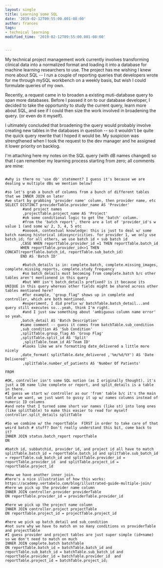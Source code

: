 ```yaml
---
layout: single
title: Learning some SQL
date: '2019-02-12T09:55:00.001-08:00'
author: frances
tags:
- technical learning
modified_time: '2019-02-12T09:55:00.001-08:00'


---
```




My technical project management work currently involves transforming clinical data into a normalized format and loading it into a database for machine learning researchers to use.
The project has me wishing I knew more  about SQL -- I run a couple of reporting queries that developers wrote for me through mySQL workbench on a weekly basis, but  wish I could formulate queries of my own.

Recently, a request came in to broaden a existing muti-database query to span more databases.  Before I passed it on to our database developer, I decided to take the opportunity to study the current query, learn more about SQL, and see if I could then size the work involved in broadening the query. (or even do it myself).

I ultimately concluded that broadening the query would probably involve creating new tables in the databases in question -- so it wouldn't be quite the quick query rewrite that I hoped it would be. My suspicion was strengthened when I took the request to the dev manager and he assigned it lower priority on backlog. 

I'm attaching here my notes on the SQL query (with dB names changed) so that I can remember my learning process starting from zero; all comments are mine:

```

#why is there no 'use db' statement? I guess it's because we are dealing w multiple dBs we mention below? 

#so let's grab a bunch of columns from a bunch of different tables that we INNER JOIN on later
#we start by grabbing 'provider name' column, then provider name, etc
SELECT DISTINCT providerTable.provider_name AS 'Provider'
        #and project names
        ,projectTable.project_name AS 'Project'
	    #ok some conditional logic to get the 'batch' column.        
        #from the 'batch report', there are a lot of 'provider_id's w value 1 (and some w/ 2, 3, 4, 5 etc
        #oooook, contextual knowledge: this is just to deal w/ some batch naming historical idiosyncricities. for provider 1, we only use batch_id; for all others, we use batch id + sub batch id
       ,CASE WHEN reportTable.provider_id =1 THEN reportTable.batch_id
       WHEN reportTable.provider_id<>1 THEN CONCAT(reportTable.batch_id, reportTable.sub_batch_id)
       END AS 'Batch ID'
	
	    #batch_details is in: complete.batch, complete.missing_images, complete.missing_reports, complete.study_frequency
        #so batch_delails must becoming from complete.batch b/c other tables aren't mentionend in this query
        #but WHY isn't batch_details prefixed? is it because its UNIQUE in this query whereas other fields might be shared across other tables mentioned here?
        #for example, 'group_flag" shows up in complete and controller, which are both mentioned.
        #experiment, I did prefix w/ batchTable.batch_detail...and query still executes so...yeah, think I'm right. 
        #and I just saw something about 'ambiguous column name error' so yeah.
       ,batch_detail AS 'Batch Description'
       #same comment -- guess it comes from batchTable.sub_condition
       ,sub_condition AS 'Sub Condition'
       ,splitTable.group_flag AS 'Group Flag'
       ,splitTable.split_id AS 'Split'
        ,splitTable.team_id AS'Team ID'
	    #looks like we are formatting date_delivered a little more nicely
       ,date_format( splitTable.date_delivered ,'%m/%d/%Y') AS 'Date Delivered'
        ,splitTable.number_of_patients AS 'Number Of Patients'

FROM

#OK, controller isn't some SQL notion (as I originally thought), it's just a DB name like complete or report, and split_details is a table in there.
#I guess we start w/ controller as our 'from' table b/c it's the main table we want, we just want to gussy it up w/ names columns instead of numeric ID columns
#and note that I turned some short var names (like st) into long ones (like splitTable) to make this easier to read for myself
controller.split_details splitTable

#So we combine w/ the reportTable  FIRST in order to take care of that weird batch # stuff? Don't really understand this bit, come back to it?
INNER JOIN status.batch_report reportTable
ON

#batch id, subbatchid, provider id, and project id all have to match
splitTable.batch_id = reportTable.batch_id and splitTable.sub_batch_id = reportTable.sub_batch_id and splitTable.provider_id = reportTable.provider_id  and splitTable.project_id = reportTable.project_id

#now we have another inner join.
#here's a nice illustration of how this works: https://academy.vertabelo.com/blog/illustrated-guide-multiple-join/ 
#here we pick up the provider name column
INNER JOIN controller.provider providerTable
ON reportTable.provider_id = providerTable.provider_id

#here we pick up the project name column
INNER JOIN controller.project projectTable
ON reportTable.project_id = projectTable.project_id

#here we pick up batch_detail and sub_condition
#not sure why we have to match on so many conditions vs providerTable and projectTable
#I guess provider and project tables are just super simple (id+name) so we don't need to match on much
INNER JOIN complete.batch batchTable
ON reportTable.batch_id = batchTable.batch_id and reportTable.sub_batch_id = batchTable.sub_batch_id and reportTable.provider_id = batchTable.provider_id  and reportTable.project_id = batchTable.project_id;


```


